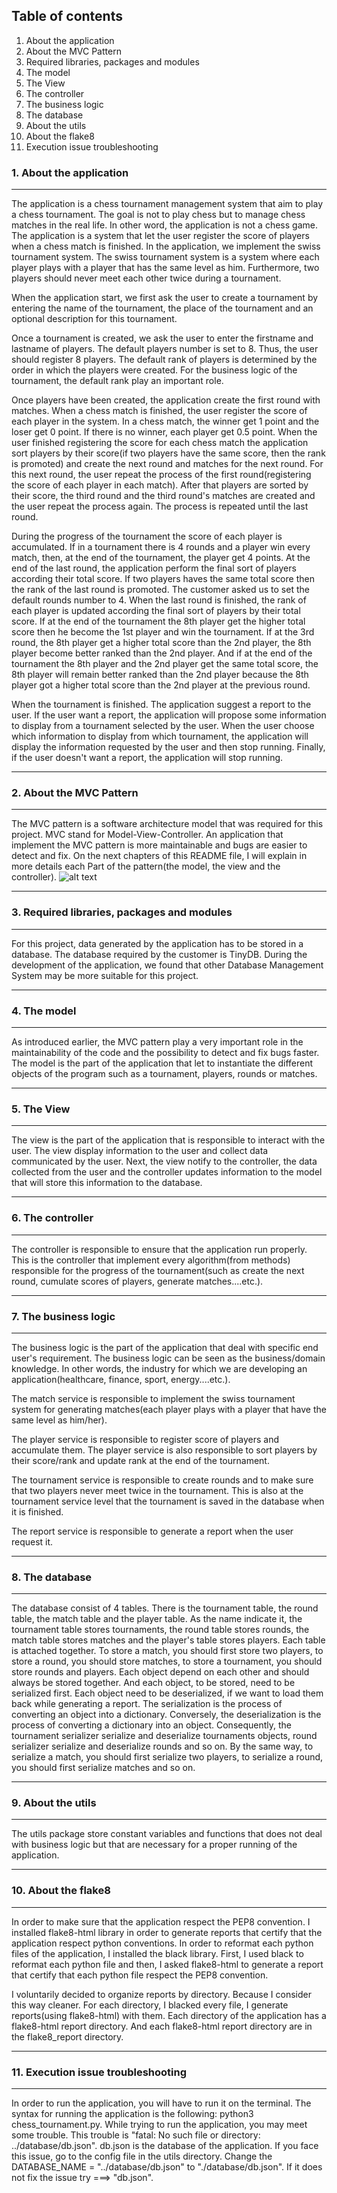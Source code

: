 ## Table of contents
1. About the application
2. About the MVC Pattern
3. Required libraries, packages and modules 
4. The model
5. The View
6. The controller
7. The business logic
8. The database  
9. About the utils 
10. About the flake8 
11. Execution issue troubleshooting
### 1. About the application
***
The application is a chess tournament management system that aim to play
a chess tournament. The goal is not to play chess but to manage chess matches
in the real life. In other word, the application is not a chess game. The 
application is a system that let the user register the score of players when
a chess match is finished. In the application, we implement the swiss 
tournament system. The swiss tournament system is a system where each player
plays with a player that has the same level as him. Furthermore, two players
should never meet each other twice during a tournament. 

When the application start, we first ask the user to create a tournament by
entering the name of the tournament, the place of the tournament and an 
optional description for this tournament.

Once a tournament is created, we ask the user to enter the firstname and 
lastname of players. The default players number is set to 8. Thus, the user
should register 8 players. The default rank of players is determined by
the order in which the players were created. For the business logic of the
tournament, the default rank play an important role. 

Once players have been created, the application create the first round with
matches. When a chess match is finished, the user register the score of each 
player in the system. In a chess match, the winner get 1 point and the loser
get 0 point. If there is no winner, each player get 0.5 point. When the user
finished registering the score for each chess match the application sort players
by their score(if two players have the same score, then the rank is promoted) 
and create the next round and matches for the next round. For this next round,
the user repeat the process of the first round(registering the score of each
player in each match). After that players are sorted by their score, the third 
round and the third round's matches are created and the user repeat the process again.
The process is repeated until the last round. 

During the progress of the tournament the score of each player is accumulated.
If in a tournament there is 4 rounds and a player win every match, then, at 
the end of the tournament, the player get 4 points. At the end of the last round,
the application perform the final sort of players according their total score.
If two players haves the same total score then the rank of the last round is promoted.
The customer asked us to set the default rounds number to 4. When the last round 
is finished, the rank of each player is updated according the final sort of 
players by their total score. If at the end of the tournament the 8th player
get the higher total score then he become the 1st player and win the tournament.
If at the 3rd round, the 8th player get a higher total score than the 2nd player,
the 8th player become better ranked than the 2nd player. And if at the end of the
tournament the 8th player and the 2nd player get the same total score, the 8th
player will remain better ranked than the 2nd player because the 8th player got 
a higher total score than the 2nd player at the previous round.

When the tournament is finished. The application suggest a report to the user.
If the user want a report, the application will propose some information
to display from a tournament selected by the user. When the user choose which 
information to display from which tournament, the application will display
the information requested by the user and then stop running. Finally, if the
user doesn't want a report, the application will stop running. 
***
### 2. About the MVC Pattern
***
The MVC pattern is a software architecture model that was required for this
project. MVC stand for Model-View-Controller. An application that implement
the MVC pattern is more maintainable and bugs are easier to detect and fix.
On the next chapters of this README file, I will explain in more details 
each Part of the pattern(the model, the view and the controller). 
![alt text](https://external-content.duckduckgo.com/iu/?u=https%3A%2F%2Ftechterms.com%2Fimg%2Flg%2Fmvc_1321.png&f=1&nofb=1)
***
### 3. Required libraries, packages and modules 
*** 
For this project, data generated by the application has to be stored in a
database. The database required by the customer is TinyDB. During the 
development of the application, we found that other Database Management 
System may be more suitable for this project.
***
### 4. The model
***
As introduced earlier, the MVC pattern play a very important role in the 
maintainability of the code and the possibility to detect and fix bugs 
faster. The model is the part of the application that let to instantiate
the different objects of the program such as a tournament, players, rounds
or matches. 
***
### 5. The View 
***
The view is the part of the application that is responsible to interact with
the user. The view display information to the user and collect data communicated
by the user. Next, the view notify to the controller, the data collected 
from the user and the controller updates information to the model that will
store this information to the database.
***
### 6. The controller
*** 
The controller is responsible to ensure that the application run properly.
This is the controller that implement every algorithm(from methods) 
responsible for the progress of the tournament(such as create the next round,
cumulate scores of players, generate matches....etc.).
***
### 7. The business logic
***
The business logic is the part of the application that deal with specific
end user's requirement. The business logic can be seen as the 
business/domain knowledge. In other words, the industry for which we are
developing an application(healthcare, finance, sport, energy....etc.). 

The match service is responsible to implement the swiss tournament system
for generating matches(each player plays with a player that have the 
same level as him/her). 

The player service is responsible to register score of players and 
accumulate them. The player service is also responsible to sort 
players by their score/rank and update rank at the end of the tournament.

The tournament service is responsible to create rounds and to make sure
that two players never meet twice in the tournament. This is also at the
tournament service level that the tournament is saved in the database 
when it is finished.

The report service is responsible to generate a report when the user 
request it.
***
### 8. The database 
*** 
The database consist of 4 tables. There is the tournament table, the round
table, the match table and the player table. As the name indicate it, the 
tournament table stores tournaments, the round table stores rounds, the match
table stores matches and the player's table stores players. Each table is
attached together. To store a match, you should first store two players,
to store a round, you should store matches, to store a tournament, you should
store rounds and players. Each object depend on each other and should always
be stored together. And each object, to be stored, need to be serialized first.
Each object need to be deserialized, if we want to load them back while
generating a report. The serialization is the process of converting an object
into a dictionary. Conversely, the deserialization is the process of 
converting a dictionary into an object. Consequently, the tournament serializer
serialize and deserialize tournaments objects, round serializer serialize and
deserialize rounds and so on. By the same way, to serialize a match, you should
first serialize two players, to serialize a round, you should first serialize
matches and so on. 
***
### 9. About the utils 
***
The utils package store constant variables and functions that does not deal
with business logic but that are necessary for a proper running of the 
application.
***
### 10. About the flake8
***
In order to make sure that the application respect the PEP8 convention. I 
installed flake8-html library in order to generate reports that certify 
that the application respect python conventions. In order to reformat
each python files of the application, I installed the black library. First, 
I used black to reformat each python file and then, I asked flake8-html
to generate a report that certify that each python file respect the PEP8
convention. 

I voluntarily decided to organize reports by directory. Because I consider
this way cleaner. For each directory, I blacked every file, I generate 
reports(using flake8-html) with them. Each directory of the application
has a flake8-html report directory. And each flake8-html report directory
are in the flake8_report directory. 
***
### 11. Execution issue troubleshooting 
***
In order to run the application, you will have to run it on the terminal.
The syntax for running the application is the following: 
python3 chess_tournament.py. While trying to run the application, you
may meet some trouble. This trouble is "fatal: No such file or directory:
../database/db.json". db.json is the database of the application. If you 
face this issue, go to the config file in the utils directory. Change the
DATABASE_NAME = "../database/db.json" to "./database/db.json". If it does
not fix the issue try ===> "db.json".